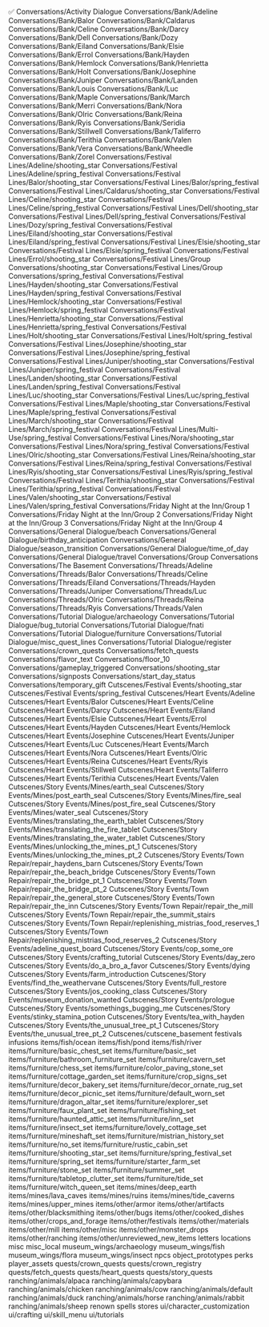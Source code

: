 ✅ Conversations/Activity Dialogue
Conversations/Bank/Adeline
Conversations/Bank/Balor
Conversations/Bank/Caldarus
Conversations/Bank/Celine
Conversations/Bank/Darcy
Conversations/Bank/Dell
Conversations/Bank/Dozy
Conversations/Bank/Eiland
Conversations/Bank/Elsie
Conversations/Bank/Errol
Conversations/Bank/Hayden
Conversations/Bank/Hemlock
Conversations/Bank/Henrietta
Conversations/Bank/Holt
Conversations/Bank/Josephine
Conversations/Bank/Juniper
Conversations/Bank/Landen
Conversations/Bank/Louis
Conversations/Bank/Luc
Conversations/Bank/Maple
Conversations/Bank/March
Conversations/Bank/Merri
Conversations/Bank/Nora
Conversations/Bank/Olric
Conversations/Bank/Reina
Conversations/Bank/Ryis
Conversations/Bank/Seridia
Conversations/Bank/Stillwell
Conversations/Bank/Taliferro
Conversations/Bank/Terithia
Conversations/Bank/Valen
Conversations/Bank/Vera
Conversations/Bank/Wheedle
Conversations/Bank/Zorel
Conversations/Festival Lines/Adeline/shooting_star
Conversations/Festival Lines/Adeline/spring_festival
Conversations/Festival Lines/Balor/shooting_star
Conversations/Festival Lines/Balor/spring_festival
Conversations/Festival Lines/Caldarus/shooting_star
Conversations/Festival Lines/Celine/shooting_star
Conversations/Festival Lines/Celine/spring_festival
Conversations/Festival Lines/Dell/shooting_star
Conversations/Festival Lines/Dell/spring_festival
Conversations/Festival Lines/Dozy/spring_festival
Conversations/Festival Lines/Eiland/shooting_star
Conversations/Festival Lines/Eiland/spring_festival
Conversations/Festival Lines/Elsie/shooting_star
Conversations/Festival Lines/Elsie/spring_festival
Conversations/Festival Lines/Errol/shooting_star
Conversations/Festival Lines/Group Conversations/shooting_star
Conversations/Festival Lines/Group Conversations/spring_festival
Conversations/Festival Lines/Hayden/shooting_star
Conversations/Festival Lines/Hayden/spring_festival
Conversations/Festival Lines/Hemlock/shooting_star
Conversations/Festival Lines/Hemlock/spring_festival
Conversations/Festival Lines/Henrietta/shooting_star
Conversations/Festival Lines/Henrietta/spring_festival
Conversations/Festival Lines/Holt/shooting_star
Conversations/Festival Lines/Holt/spring_festival
Conversations/Festival Lines/Josephine/shooting_star
Conversations/Festival Lines/Josephine/spring_festival
Conversations/Festival Lines/Juniper/shooting_star
Conversations/Festival Lines/Juniper/spring_festival
Conversations/Festival Lines/Landen/shooting_star
Conversations/Festival Lines/Landen/spring_festival
Conversations/Festival Lines/Luc/shooting_star
Conversations/Festival Lines/Luc/spring_festival
Conversations/Festival Lines/Maple/shooting_star
Conversations/Festival Lines/Maple/spring_festival
Conversations/Festival Lines/March/shooting_star
Conversations/Festival Lines/March/spring_festival
Conversations/Festival Lines/Multi-Use/spring_festival
Conversations/Festival Lines/Nora/shooting_star
Conversations/Festival Lines/Nora/spring_festival
Conversations/Festival Lines/Olric/shooting_star
Conversations/Festival Lines/Reina/shooting_star
Conversations/Festival Lines/Reina/spring_festival
Conversations/Festival Lines/Ryis/shooting_star
Conversations/Festival Lines/Ryis/spring_festival
Conversations/Festival Lines/Terithia/shooting_star
Conversations/Festival Lines/Terithia/spring_festival
Conversations/Festival Lines/Valen/shooting_star
Conversations/Festival Lines/Valen/spring_festival
Conversations/Friday Night at the Inn/Group 1
Conversations/Friday Night at the Inn/Group 2
Conversations/Friday Night at the Inn/Group 3
Conversations/Friday Night at the Inn/Group 4
Conversations/General Dialogue/beach
Conversations/General Dialogue/birthday_anticipation
Conversations/General Dialogue/season_transition
Conversations/General Dialogue/time_of_day
Conversations/General Dialogue/travel
Conversations/Group Conversations
Conversations/The Basement
Conversations/Threads/Adeline
Conversations/Threads/Balor
Conversations/Threads/Celine
Conversations/Threads/Eiland
Conversations/Threads/Hayden
Conversations/Threads/Juniper
Conversations/Threads/Luc
Conversations/Threads/Olric
Conversations/Threads/Reina
Conversations/Threads/Ryis
Conversations/Threads/Valen
Conversations/Tutorial Dialogue/archaeology
Conversations/Tutorial Dialogue/bug_tutorial
Conversations/Tutorial Dialogue/fnati
Conversations/Tutorial Dialogue/furniture
Conversations/Tutorial Dialogue/misc_quest_lines
Conversations/Tutorial Dialogue/register
Conversations/crown_quests
Conversations/fetch_quests
Conversations/flavor_text
Conversations/floor_10
Conversations/gameplay_triggered
Conversations/shooting_star
Conversations/signposts
Conversations/start_day_status
Conversations/temporary_gift
Cutscenes/Festival Events/shooting_star
Cutscenes/Festival Events/spring_festival
Cutscenes/Heart Events/Adeline
Cutscenes/Heart Events/Balor
Cutscenes/Heart Events/Celine
Cutscenes/Heart Events/Darcy
Cutscenes/Heart Events/Eiland
Cutscenes/Heart Events/Elsie
Cutscenes/Heart Events/Errol
Cutscenes/Heart Events/Hayden
Cutscenes/Heart Events/Hemlock
Cutscenes/Heart Events/Josephine
Cutscenes/Heart Events/Juniper
Cutscenes/Heart Events/Luc
Cutscenes/Heart Events/March
Cutscenes/Heart Events/Nora
Cutscenes/Heart Events/Olric
Cutscenes/Heart Events/Reina
Cutscenes/Heart Events/Ryis
Cutscenes/Heart Events/Stillwell
Cutscenes/Heart Events/Taliferro
Cutscenes/Heart Events/Terithia
Cutscenes/Heart Events/Valen
Cutscenes/Story Events/Mines/earth_seal
Cutscenes/Story Events/Mines/post_earth_seal
Cutscenes/Story Events/Mines/fire_seal
Cutscenes/Story Events/Mines/post_fire_seal
Cutscenes/Story Events/Mines/water_seal
Cutscenes/Story Events/Mines/translating_the_earth_tablet
Cutscenes/Story Events/Mines/translating_the_fire_tablet
Cutscenes/Story Events/Mines/translating_the_water_tablet
Cutscenes/Story Events/Mines/unlocking_the_mines_pt_1
Cutscenes/Story Events/Mines/unlocking_the_mines_pt_2
Cutscenes/Story Events/Town Repair/repair_haydens_barn
Cutscenes/Story Events/Town Repair/repair_the_beach_bridge
Cutscenes/Story Events/Town Repair/repair_the_bridge_pt_1
Cutscenes/Story Events/Town Repair/repair_the_bridge_pt_2
Cutscenes/Story Events/Town Repair/repair_the_general_store
Cutscenes/Story Events/Town Repair/repair_the_inn
Cutscenes/Story Events/Town Repair/repair_the_mill
Cutscenes/Story Events/Town Repair/repair_the_summit_stairs
Cutscenes/Story Events/Town Repair/replenishing_mistrias_food_reserves_1
Cutscenes/Story Events/Town Repair/replenishing_mistrias_food_reserves_2
Cutscenes/Story Events/adeline_quest_board
Cutscenes/Story Events/cop_some_ore
Cutscenes/Story Events/crafting_tutorial
Cutscenes/Story Events/day_zero
Cutscenes/Story Events/do_a_bro_a_favor
Cutscenes/Story Events/dying
Cutscenes/Story Events/farm_introduction
Cutscenes/Story Events/find_the_weathervane
Cutscenes/Story Events/full_restore
Cutscenes/Story Events/jos_cooking_class
Cutscenes/Story Events/museum_donation_wanted
Cutscenes/Story Events/prologue
Cutscenes/Story Events/somethings_bugging_me
Cutscenes/Story Events/stinky_stamina_potion
Cutscenes/Story Events/tea_with_hayden
Cutscenes/Story Events/the_unusual_tree_pt_1
Cutscenes/Story Events/the_unusual_tree_pt_2
Cutscenes/cutscene_basement
festivals
infusions
items/fish/ocean
items/fish/pond
items/fish/river
items/furniture/basic_chest_set
items/furniture/basic_set
items/furniture/bathroom_furniture_set
items/furniture/cavern_set
items/furniture/chess_set
items/furniture/color_paving_stone_set
items/furniture/cottage_garden_set
items/furniture/crop_signs_set
items/furniture/decor_bakery_set
items/furniture/decor_ornate_rug_set
items/furniture/decor_picnic_set
items/furniture/default_worn_set
items/furniture/dragon_altar_set
items/furniture/explorer_set
items/furniture/faux_plant_set
items/furniture/fishing_set
items/furniture/haunted_attic_set
items/furniture/inn_set
items/furniture/insect_set
items/furniture/lovely_cottage_set
items/furniture/mineshaft_set
items/furniture/mistrian_history_set
items/furniture/no_set
items/furniture/rustic_cabin_set
items/furniture/shooting_star_set
items/furniture/spring_festival_set
items/furniture/spring_set
items/furniture/starter_farm_set
items/furniture/stone_set
items/furniture/summer_set
items/furniture/tabletop_clutter_set
items/furniture/tide_set
items/furniture/witch_queen_set
items/mines/deep_earth
items/mines/lava_caves
items/mines/ruins
items/mines/tide_caverns
items/mines/upper_mines
items/other/armor
items/other/artifacts
items/other/blacksmithing
items/other/bugs
items/other/cooked_dishes
items/other/crops_and_forage
items/other/festivals
items/other/materials
items/other/mill
items/other/misc
items/other/monster_drops
items/other/ranching
items/other/unreviewed_new_items
letters
locations
misc
misc_local
museum_wings/archaeology
museum_wings/fish
museum_wings/flora
museum_wings/insect
npcs
object_prototypes
perks
player_assets
quests/crown_quests
quests/crown_registry
quests/fetch_quests
quests/heart_quests
quests/story_quests
ranching/animals/alpaca
ranching/animals/capybara
ranching/animals/chicken
ranching/animals/cow
ranching/animals/default
ranching/animals/duck
ranching/animals/horse
ranching/animals/rabbit
ranching/animals/sheep
renown
spells
stores
ui/character_customization
ui/crafting
ui/skill_menu
ui/tutorials
